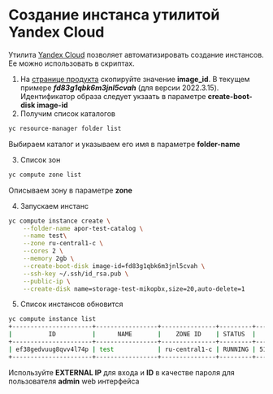 # Создание инстанса утилитой Yandex Cloud

Утилита [Yandex Cloud](https://yandex.cloud/ru/docs/cli/cli-ref/managed-services/compute/instance/) позволяет автоматизировать создание инстансов. Ее можно использовать в скриптах.&#x20;

1. На [странице продукта](https://cloud.yandex.ru/marketplace/products/miko/mikopbx#product-ids) скопируйте значение **image\_id**. В текущем примере _**fd83g1qbk6m3jnl5cvah**_ (для версии 2022.3.15). Идентификатор образа следует укзаать в параметре **create-boot-disk image-id**
2. Получим список каталогов

```bash
yc resource-manager folder list
```

Выбираем каталог и указываем его имя в параметре **folder-name**

3. Список зон&#x20;

```bash
yc compute zone list 
```

Описываем зону в параметре **zone**

4. Запускаем инстанс&#x20;

```bash
yc compute instance create \
	--folder-name apor-test-catalog \
	--name test\
	--zone ru-central1-c \
	--cores 2 \
	--memory 2gb \
	--create-boot-disk image-id=fd83g1qbk6m3jnl5cvah \
	--ssh-key ~/.ssh/id_rsa.pub \
	--public-ip \
	--create-disk name=storage-test-mikopbx,size=20,auto-delete=1
```

5. Список инстансов обновится&#x20;

```bash
yc compute instance list                 
+----------------------+-----------------+---------------+---------+-----------------+-------------+
|          ID          |      NAME       |    ZONE ID    | STATUS  |   EXTERNAL IP   | INTERNAL IP |
+----------------------+-----------------+---------------+---------+-----------------+-------------+
| ef38gedvuug8qvv4l74p | test            | ru-central1-c | RUNNING | 51.250.39.55    | 10.130.0.6  |
+----------------------+-----------------+---------------+---------+-----------------+-------------+
```

Используйте **EXTERNAL IP** для входа и **ID** в качестве пароля для пользователя **admin** web интерфейса
